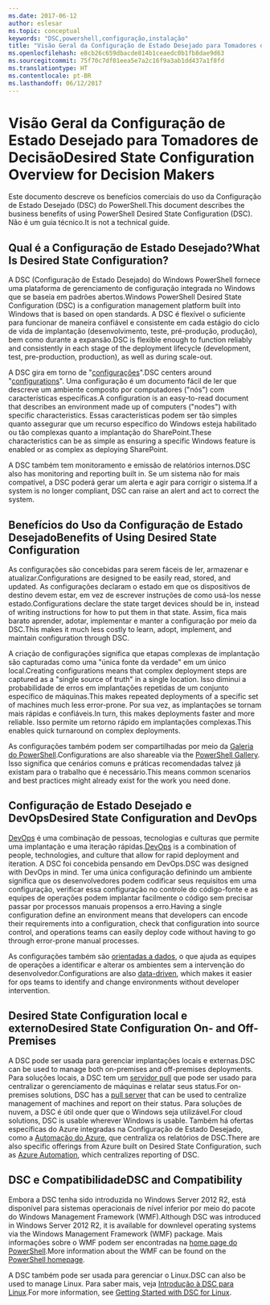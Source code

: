 ```yaml
---
ms.date: 2017-06-12
author: eslesar
ms.topic: conceptual
keywords: "DSC,powershell,configuração,instalação"
title: "Visão Geral da Configuração de Estado Desejado para Tomadores de Decisão"
ms.openlocfilehash: e8cb26c659dbacde814b1ceaedc0b1fb8dae9d63
ms.sourcegitcommit: 75f70c7df01eea5e7a2c16f9a3ab1dd437a1f8fd
ms.translationtype: HT
ms.contentlocale: pt-BR
ms.lasthandoff: 06/12/2017
---
```

# <a name="desired-state-configuration-overview-for-decision-makers"></a><span data-ttu-id="71412-103">Visão Geral da Configuração de Estado Desejado para Tomadores de Decisão</span><span class="sxs-lookup"><span data-stu-id="71412-103">Desired State Configuration Overview for Decision Makers</span></span>

<span data-ttu-id="71412-104">Este documento descreve os benefícios comerciais do uso da Configuração de Estado Desejado (DSC) do PowerShell.</span><span class="sxs-lookup"><span data-stu-id="71412-104">This document describes the business benefits of using PowerShell Desired State Configuration (DSC).</span></span> <span data-ttu-id="71412-105">Não é um guia técnico.</span><span class="sxs-lookup"><span data-stu-id="71412-105">It is not a technical guide.</span></span>

## <a name="what-is-desired-state-configuration"></a><span data-ttu-id="71412-106">Qual é a Configuração de Estado Desejado?</span><span class="sxs-lookup"><span data-stu-id="71412-106">What Is Desired State Configuration?</span></span>

<span data-ttu-id="71412-107">A DSC (Configuração de Estado Desejado) do Windows PowerShell fornece uma plataforma de gerenciamento de configuração integrada no Windows que se baseia em padrões abertos.</span><span class="sxs-lookup"><span data-stu-id="71412-107">Windows PowerShell Desired State Configuration (DSC) is a configuration management platform built into Windows that is based on open standards.</span></span> <span data-ttu-id="71412-108">A DSC é flexível o suficiente para funcionar de maneira confiável e consistente em cada estágio do ciclo de vida de implantação (desenvolvimento, teste, pré-produção, produção), bem como durante a expansão.</span><span class="sxs-lookup"><span data-stu-id="71412-108">DSC is flexible enough to function reliably and consistently in each stage of the deployment lifecycle (development, test, pre-production, production), as well as during scale-out.</span></span> 

<span data-ttu-id="71412-109">A DSC gira em torno de "[configurações](https://msdn.microsoft.com/en-us/powershell/dsc/configurations)".</span><span class="sxs-lookup"><span data-stu-id="71412-109">DSC centers around "[configurations](https://msdn.microsoft.com/en-us/powershell/dsc/configurations)".</span></span>
<span data-ttu-id="71412-110">Uma configuração é um documento fácil de ler que descreve um ambiente composto por computadores ("nós") com características específicas.</span><span class="sxs-lookup"><span data-stu-id="71412-110">A configuration is an easy-to-read document that describes an environment made up of computers ("nodes") with specific characteristics.</span></span> <span data-ttu-id="71412-111">Essas características podem ser tão simples quanto assegurar que um recurso específico do Windows esteja habilitado ou tão complexas quanto a implantação do SharePoint.</span><span class="sxs-lookup"><span data-stu-id="71412-111">These characteristics can be as simple as ensuring a specific Windows feature is enabled or as complex as deploying SharePoint.</span></span> 

<span data-ttu-id="71412-112">A DSC também tem monitoramento e emissão de relatórios internos.</span><span class="sxs-lookup"><span data-stu-id="71412-112">DSC also has monitoring and reporting built in.</span></span> <span data-ttu-id="71412-113">Se um sistema não for mais compatível, a DSC poderá gerar um alerta e agir para corrigir o sistema.</span><span class="sxs-lookup"><span data-stu-id="71412-113">If a system is no longer compliant, DSC can raise an alert and act to correct the system.</span></span> 

## <a name="benefits-of-using-desired-state-configuration"></a><span data-ttu-id="71412-114">Benefícios do Uso da Configuração de Estado Desejado</span><span class="sxs-lookup"><span data-stu-id="71412-114">Benefits of Using Desired State Configuration</span></span>

<span data-ttu-id="71412-115">As configurações são concebidas para serem fáceis de ler, armazenar e atualizar.</span><span class="sxs-lookup"><span data-stu-id="71412-115">Configurations are designed to be easily read, stored, and updated.</span></span> <span data-ttu-id="71412-116">As configurações declaram o estado em que os dispositivos de destino devem estar, em vez de escrever instruções de como usá-los nesse estado.</span><span class="sxs-lookup"><span data-stu-id="71412-116">Configurations declare the state target devices should be in, instead of writing instructions for how to put them in that state.</span></span> <span data-ttu-id="71412-117">Assim, fica mais barato aprender, adotar, implementar e manter a configuração por meio da DSC.</span><span class="sxs-lookup"><span data-stu-id="71412-117">This makes it much less costly to learn, adopt, implement, and maintain configuration through DSC.</span></span> 

<span data-ttu-id="71412-118">A criação de configurações significa que etapas complexas de implantação são capturadas como uma "única fonte da verdade" em um único local.</span><span class="sxs-lookup"><span data-stu-id="71412-118">Creating configurations means that complex deployment steps are captured as a "single source of truth" in a single location.</span></span> <span data-ttu-id="71412-119">Isso diminui a probabilidade de erros em implantações repetidas de um conjunto específico de máquinas.</span><span class="sxs-lookup"><span data-stu-id="71412-119">This makes repeated deployments of a specific set of machines much less error-prone.</span></span> <span data-ttu-id="71412-120">Por sua vez, as implantações se tornam mais rápidas e confiáveis.</span><span class="sxs-lookup"><span data-stu-id="71412-120">In turn, this makes deployments faster and more reliable.</span></span> <span data-ttu-id="71412-121">Isso permite um retorno rápido em implantações complexas.</span><span class="sxs-lookup"><span data-stu-id="71412-121">This enables quick turnaround on complex deployments.</span></span>

<span data-ttu-id="71412-122">As configurações também podem ser compartilhadas por meio da [Galeria do PowerShell](https://powershellgallery.com).</span><span class="sxs-lookup"><span data-stu-id="71412-122">Configurations are also shareable via the [PowerShell Gallery](https://powershellgallery.com).</span></span> <span data-ttu-id="71412-123">Isso significa que cenários comuns e práticas recomendadas talvez já existam para o trabalho que é necessário.</span><span class="sxs-lookup"><span data-stu-id="71412-123">This means common scenarios and best practices might already exist for the work you need done.</span></span>


## <a name="desired-state-configuration-and-devops"></a><span data-ttu-id="71412-124">Configuração de Estado Desejado e DevOps</span><span class="sxs-lookup"><span data-stu-id="71412-124">Desired State Configuration and DevOps</span></span>

<span data-ttu-id="71412-125">[DevOps](http://blogs.technet.com/b/ashleymcglone/archive/2015/11/20/devops-for-n00bs-ie-windows-people.aspx) é uma combinação de pessoas, tecnologias e culturas que permite uma implantação e uma iteração rápidas.</span><span class="sxs-lookup"><span data-stu-id="71412-125">[DevOps](http://blogs.technet.com/b/ashleymcglone/archive/2015/11/20/devops-for-n00bs-ie-windows-people.aspx) is a combination of people, technologies, and culture that allow for rapid deployment and iteration.</span></span> <span data-ttu-id="71412-126">A DSC foi concebida pensando em DevOps.</span><span class="sxs-lookup"><span data-stu-id="71412-126">DSC was designed with DevOps in mind.</span></span> <span data-ttu-id="71412-127">Ter uma única configuração definindo um ambiente significa que os desenvolvedores podem codificar seus requisitos em uma configuração, verificar essa configuração no controle do código-fonte e as equipes de operações podem implantar facilmente o código sem precisar passar por processos manuais propensos a erro.</span><span class="sxs-lookup"><span data-stu-id="71412-127">Having a single configuration define an environment means that developers can encode their requirements into a configuration, check that configuration into source control, and operations teams can easily deploy code without having to go through error-prone manual processes.</span></span> 

<span data-ttu-id="71412-128">As configurações também são [orientadas a dados](https://msdn.microsoft.com/en-us/powershell/dsc/configdata), o que ajuda as equipes de operações a identificar e alterar os ambientes sem a intervenção do desenvolvedor.</span><span class="sxs-lookup"><span data-stu-id="71412-128">Configurations are also [data-driven](https://msdn.microsoft.com/en-us/powershell/dsc/configdata), which makes it easier for ops teams to identify and change environments without developer intervention.</span></span> 

## <a name="desired-state-configuration-on--and-off-premises"></a><span data-ttu-id="71412-129">Desired State Configuration local e externo</span><span class="sxs-lookup"><span data-stu-id="71412-129">Desired State Configuration On- and Off-Premises</span></span>

<span data-ttu-id="71412-130">A DSC pode ser usada para gerenciar implantações locais e externas.</span><span class="sxs-lookup"><span data-stu-id="71412-130">DSC can be used to manage both on-premises and off-premises deployments.</span></span> <span data-ttu-id="71412-131">Para soluções locais, a DSC tem um [servidor pull](https://msdn.microsoft.com/en-us/powershell/dsc/pullserver) que pode ser usado para centralizar o gerenciamento de máquinas e relatar seus status.</span><span class="sxs-lookup"><span data-stu-id="71412-131">For on-premises solutions, DSC has a [pull server](https://msdn.microsoft.com/en-us/powershell/dsc/pullserver) that can be used to centralize management of machines and report on their status.</span></span> <span data-ttu-id="71412-132">Para soluções de nuvem, a DSC é útil onde quer que o Windows seja utilizável.</span><span class="sxs-lookup"><span data-stu-id="71412-132">For cloud solutions, DSC is usable wherever Windows is usable.</span></span> <span data-ttu-id="71412-133">Também há ofertas específicas do Azure integradas na Configuração de Estado Desejado, como a [Automação do Azure](https://azure.microsoft.com/en-us/documentation/services/automation/), que centraliza os relatórios de DSC.</span><span class="sxs-lookup"><span data-stu-id="71412-133">There are also specific offerings from Azure built on Desired State Configuration, such as [Azure Automation](https://azure.microsoft.com/en-us/documentation/services/automation/), which centralizes reporting of DSC.</span></span> 

## <a name="dsc-and-compatibility"></a><span data-ttu-id="71412-134">DSC e Compatibilidade</span><span class="sxs-lookup"><span data-stu-id="71412-134">DSC and Compatibility</span></span>

<span data-ttu-id="71412-135">Embora a DSC tenha sido introduzida no Windows Server 2012 R2, está disponível para sistemas operacionais de nível inferior por meio do pacote do Windows Management Framework (WMF).</span><span class="sxs-lookup"><span data-stu-id="71412-135">Although DSC was introduced in Windows Server 2012 R2, it is available for downlevel operating systems via the Windows Management Framework (WMF) package.</span></span> <span data-ttu-id="71412-136">Mais informações sobre o WMF podem ser encontradas na [home page do PowerShell](https://msdn.microsoft.com/en-us/powershell/).</span><span class="sxs-lookup"><span data-stu-id="71412-136">More information about the WMF can be found on the [PowerShell homepage](https://msdn.microsoft.com/en-us/powershell/).</span></span> 

<span data-ttu-id="71412-137">A DSC também pode ser usada para gerenciar o Linux.</span><span class="sxs-lookup"><span data-stu-id="71412-137">DSC can also be used to manage Linux.</span></span> <span data-ttu-id="71412-138">Para saber mais, veja [Introdução à DSC para Linux](https://msdn.microsoft.com/en-us/powershell/dsc/lnxgettingstarted).</span><span class="sxs-lookup"><span data-stu-id="71412-138">For more information, see [Getting Started with DSC for Linux](https://msdn.microsoft.com/en-us/powershell/dsc/lnxgettingstarted).</span></span>

